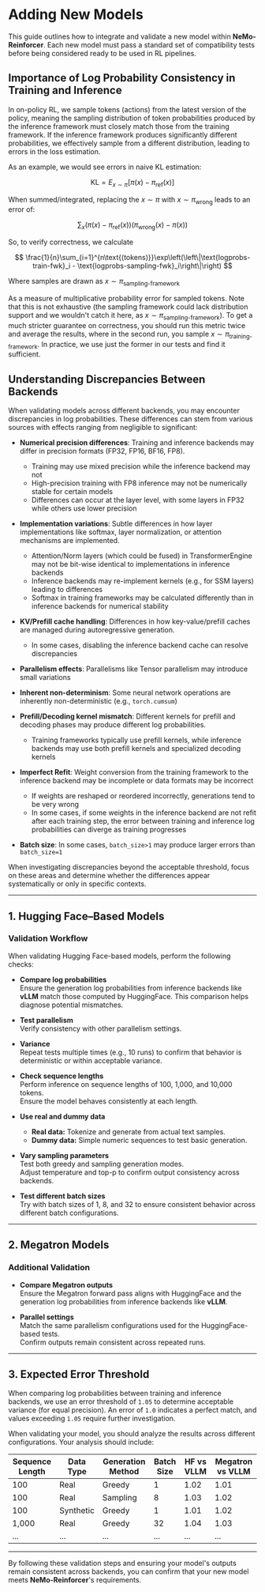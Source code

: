 # Adding New Models

This guide outlines how to integrate and validate a new model within **NeMo-Reinforcer**. Each new model must pass a standard set of compatibility tests before being considered ready to be used in RL pipelines.

## Importance of Log Probability Consistency in Training and Inference

In on-policy RL, we sample tokens (actions) from the latest version of the policy, meaning the sampling distribution of token probabilities produced by the inference framework must closely match those from the training framework. If the inference framework produces significantly different probabilities, we effectively sample from a different distribution, leading to errors in the loss estimation.

As an example, we would see errors in naive KL estimation:

$$\text{KL} = E_{x \sim \pi}[\pi(x) - \pi_{\text{ref}}(x)]$$  

When summed/integrated, replacing the $x \sim \pi$ with $x \sim \pi_{\text{wrong}}$ leads to an error of:

$$\sum_{x} \left( \pi(x) - \pi_{\text{ref}}(x) \right) \left( \pi_{\text{wrong}}(x) - \pi(x) \right)$$  

So, to verify correctness, we calculate

$$
\frac{1}{n}\sum_{i=1}^{n\text{(tokens)}}\exp\left(\left\|\text{logprobs-train-fwk}_i - \text{logprobs-sampling-fwk}_i\right\|\right)
$$

Where samples are drawn as $x \sim \pi_{\text{sampling-framework}}$

As a measure of multiplicative probability error for sampled tokens. Note that this is not exhaustive (the sampling framework could lack distribution support and we wouldn't catch it here, as $x \sim \pi_{\text{sampling-framework}}$). To get a much stricter guarantee on correctness, you should run this metric twice and average the results, where in the second run, you sample $x \sim \pi_{\text{training-framework}}$. In practice, we use just the former in our tests and find it sufficient.

## Understanding Discrepancies Between Backends

When validating models across different backends, you may encounter discrepancies in log probabilities. These differences can stem from various sources with effects ranging from negligible to significant:

- **Numerical precision differences**: Training and inference backends may differ in precision formats (FP32, FP16, BF16, FP8).
  - Training may use mixed precision while the inference backend may not
  - High-precision training with FP8 inference may not be numerically stable for certain models
  - Differences can occur at the layer level, with some layers in FP32 while others use lower precision

- **Implementation variations**: Subtle differences in how layer implementations like softmax, layer normalization, or attention mechanisms are implemented.
  - Attention/Norm layers (which could be fused) in TransformerEngine may not be bit-wise identical to implementations in inference backends
  - Inference backends may re-implement kernels (e.g., for SSM layers) leading to differences
  - Softmax in training frameworks may be calculated differently than in inference backends for numerical stability

- **KV/Prefill cache handling**: Differences in how key-value/prefill caches are managed during autoregressive generation.
  - In some cases, disabling the inference backend cache can resolve discrepancies

- **Parallelism effects**: Parallelisms like Tensor parallelism may introduce small variations

- **Inherent non-determinism**: Some neural network operations are inherently non-deterministic (e.g., `torch.cumsum`)

- **Prefill/Decoding kernel mismatch**: Different kernels for prefill and decoding phases may produce different log probabilities.
  - Training frameworks typically use prefill kernels, while inference backends may use both prefill kernels and specialized decoding kernels

- **Imperfect Refit**: Weight conversion from the training framework to the inference backend may be incomplete or data formats may be incorrect
  - If weights are reshaped or reordered incorrectly, generations tend to be very wrong
  - In some cases, if some weights in the inference backend are not refit after each training step, the error between training and inference log probabilities can diverge as training progresses

- **Batch size**: In some cases, `batch_size>1` may produce larger errors than `batch_size=1`

When investigating discrepancies beyond the acceptable threshold, focus on these areas and determine whether the differences appear systematically or only in specific contexts.


---

## 1. Hugging Face–Based Models

### Validation Workflow

When validating Hugging Face-based models, perform the following checks:

- **Compare log probabilities**  
  Ensure the generation log probabilities from inference backends like **vLLM** match those computed by HuggingFace. This comparison helps diagnose potential mismatches.

- **Test parallelism**  
  Verify consistency with other parallelism settings. 

- **Variance**  
  Repeat tests multiple times (e.g., 10 runs) to confirm that behavior is deterministic or within acceptable variance.

- **Check sequence lengths**  
  Perform inference on sequence lengths of 100, 1,000, and 10,000 tokens.  
  Ensure the model behaves consistently at each length.

- **Use real and dummy data**  
  - **Real data:** Tokenize and generate from actual text samples.  
  - **Dummy data:** Simple numeric sequences to test basic generation.

- **Vary sampling parameters**  
  Test both greedy and sampling generation modes.  
  Adjust temperature and top-p to confirm output consistency across backends.

- **Test different batch sizes**  
  Try with batch sizes of 1, 8, and 32 to ensure consistent behavior across different batch configurations.

---

## 2. Megatron Models

### Additional Validation

- **Compare Megatron outputs**  
  Ensure the Megatron forward pass aligns with HuggingFace and the generation log probabilities from inference backends like **vLLM**.

- **Parallel settings**  
  Match the same parallelism configurations used for the HuggingFace-based tests.  
  Confirm outputs remain consistent across repeated runs.

---

## 3. Expected Error Threshold

When comparing log probabilities between training and inference backends, we use an error threshold of `1.05` to determine acceptable variance (for equal precision). An error of `1.0` indicates a perfect match, and values exceeding `1.05` require further investigation.

When validating your model, you should analyze the results across different configurations. Your analysis should include:

| Sequence Length | Data Type  | Generation Method | Batch Size | HF vs VLLM | Megatron vs VLLM |
|-----------------|------------|-------------------|------------|------------|------------------|
| 100             | Real       | Greedy            | 1          | 1.02       | 1.01             |
| 100             | Real       | Sampling          | 8          | 1.03       | 1.02             |
| 100             | Synthetic  | Greedy            | 1          | 1.01       | 1.02             |
| 1,000           | Real       | Greedy            | 32         | 1.04       | 1.03             |
| ...             | ...        | ...               | ...        | ...        | ...              |

---

By following these validation steps and ensuring your model's outputs remain consistent across backends, you can confirm that your new model meets **NeMo-Reinforcer**'s requirements.
